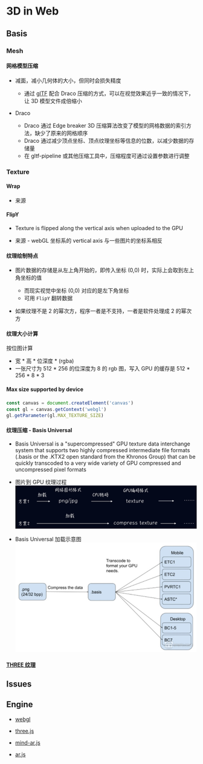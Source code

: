 # 3D in Web

## Basis

### Mesh

#### 网格模型压缩

- 减面，减小几何体的大小，但同时会损失精度

  - 通过 [glTF](../doc/three.js/外部模型.md) 配合 Draco 压缩的方式，可以在视觉效果近乎一致的情况下，让 3D 模型文件成倍缩小

- Draco
  - Draco 通过 Edge breaker 3D 压缩算法改变了模型的网格数据的索引方法，缺少了原来的网格顺序
  - Draco 通过减少顶点坐标、顶点纹理坐标等信息的位数，以减少数据的存储量
  - 在 gltf-pipeline 或其他压缩工具中，压缩程度可通过设置参数进行调整

### Texture

#### Wrap

- 来源

#### FlipY

- Texture is flipped along the vertical axis when uploaded to the GPU

- 来源 - webGL 坐标系的 vertical axis 与一些图片的坐标系相反

#### 纹理绘制特点

- 图片数据的存储是从左上角开始的，即传入坐标 (0,0) 时，实际上会取到左上角坐标的值

  - 而现实视觉中坐标 (0,0) 对应的是左下角坐标
  - 可用 `FlipY` 翻转数据

- 如果纹理不是 2 的幂次方，程序一者是不支持，一者是软件处理成 2 的幂次方

#### 纹理大小计算

按位图计算

- 宽 \* 高 \* 位深度 \* (rgba)
- 一张尺寸为 512 \* 256 的位深度为 8 的 rgb 图，写入 GPU 的缓存是 512 \* 256 \* 8 \* 3

#### Max size supported by device

```js
const canvas = document.createElement('canvas')
const gl = canvas.getContext('webgl')
gl.getParameter(gl.MAX_TEXTURE_SIZE)
```

#### 纹理压缩 - Basis Universal

- Basis Universal is a "supercompressed" GPU texture data interchange system that supports two highly compressed intermediate file formats (.basis or the .KTX2 open standard from the Khronos Group) that can be quickly transcoded to a very wide variety of GPU compressed and uncompressed pixel formats

- 图片到 GPU 纹理过程
  ![纹理加载过程](../assets/texture-load-process.png)

- Basis Universal 加载示意图
  ![示意图](../assets/basis-universal.png)

#### [THREE 纹理](../doc/three.js/纹理.md)

## Issues

## Engine

- [webgl](./webgl/README.MD)

- [three.js](./three.js/README.MD)

- [mind-ar.js](./mindar.js/README.MD)

- [ar.js](./AR.js/README.MD)
